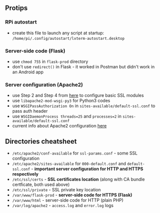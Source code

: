 ## Protips

### RPi autostart
* create this file to launch any script at startup: ```/home/pi/.config/autostart/lxterm-autostart.desktop```

### Server-side code (Flask)
* use ```chmod 755``` in ```flask-prod``` directory
* don't use ```redirect()``` in Flask - it worked in Postman but didn't work in an Android app

### Server configuration (Apache2)
* use Step 2 and Step 4 from [here](hhttps://www.digitalocean.com/community/tutorials/how-to-create-a-self-signed-ssl-certificate-for-apache-in-ubuntu-16-04) to configure basic SSL modules
* use ```libapache2-mod-wsgi-py3``` for Python3 codes
* use ```WSGIPassAuthorization On``` in ```sites-available/default-ssl.conf``` to pass auth header
* use ```WSGIDaemonProcess threads=25``` and ```processes=2``` in ```sites-available/default-ssl.conf```
* current info about Apache2 configuration [here](https://www.digitalocean.com/community/tutorials/how-to-install-the-apache-web-server-on-debian-9)


## Directories cheatsheet
* ```/etc/apache2/conf-available``` for ```ssl-params.conf``` - some SSL configuration
* ```/etc/apache2/sites-available``` for ```000-default.conf``` and ```default-ssl.conf``` - **important server configuration for HTTP and HTTPS respectively**
* ```/etc/ssl/certs``` - **SSL certificates location** (along with CA bundle certficate, both used above)
* ```/etc/ssl/private``` - SSL private key location
* ```/var/www/flask-prod``` - **server-side code for HTTPS (Flask)**
* ```/var/www/html``` - server-side code for HTTP (plain PHP)
* ```/var/log/apache2``` - ```access.log``` and ```error.log``` logs

